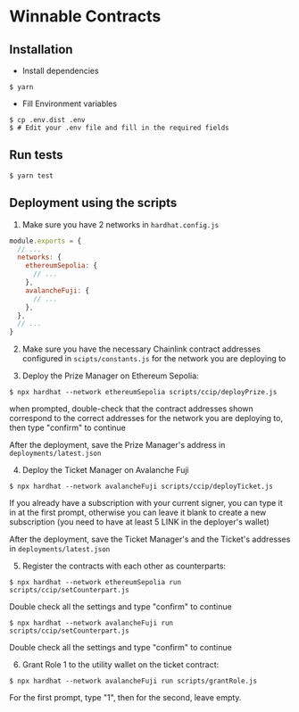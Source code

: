 # Winnable Contracts

## Installation

- Install dependencies
```shell
$ yarn
```
- Fill Environment variables
```shell
$ cp .env.dist .env
$ # Edit your .env file and fill in the required fields
```

## Run tests

```shell
$ yarn test
```

## Deployment using the scripts

1. Make sure you have 2 networks in `hardhat.config.js`

```js
module.exports = {
  // ...
  networks: {
    ethereumSepolia: {
      // ...
    },
    avalancheFuji: {
      // ...
    },
  },
  // ...
}
```

2. Make sure you have the necessary Chainlink contract addresses configured in
`scipts/constants.js` for the network you are deploying to


3. Deploy the Prize Manager on Ethereum Sepolia:

```shell
$ npx hardhat --network ethereumSepolia scripts/ccip/deployPrize.js
```
when prompted, double-check that the contract addresses shown correspond to the
correct addresses for the network you are deploying to, then type "confirm" to
continue

After the deployment, save the Prize Manager's address in `deployments/latest.json`

4. Deploy the Ticket Manager on Avalanche Fuji

```shell
$ npx hardhat --network avalancheFuji scripts/ccip/deployTicket.js
```

If you already have a subscription with your current signer, you can type it in
at the first prompt, otherwise you can leave it blank to create a new
subscription (you need to have at least 5 LINK in the deployer's wallet)

After the deployment, save the Ticket Manager's and the Ticket's addresses in
`deployments/latest.json`

5. Register the contracts with each other as counterparts:

```shell
$ npx hardhat --network ethereumSepolia run scripts/ccip/setCounterpart.js
```

Double check all the settings and type "confirm" to continue

```shell
$ npx hardhat --network avalancheFuji run scripts/ccip/setCounterpart.js
```

Double check all the settings and type "confirm" to continue

6. Grant Role 1 to the utility wallet on the ticket contract:

```shell
$ npx hardhat --network avalancheFuji run scripts/grantRole.js
```

For the first prompt, type "1", then for the second, leave empty.



